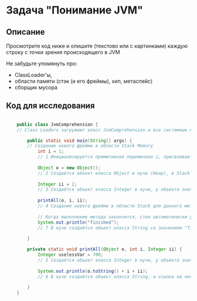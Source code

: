 # Задача "Понимание JVM"

## Описание
Просмотрите код ниже и опишите (текстово или с картинками) каждую строку с точки зрения происходящего в JVM  

Не забудьте упомянуть про: 
- ClassLoader'ы, 
- области памяти (стэк (и его фреймы), хип, метаспейс)  
- сборщик мусора

## Код для исследования
```java

    public class JvmComprehension { 
    // Class Loaders загружают класс JvmComprehension и все системные классы в область Metaspace

        public static void main(String[] args) { 
        // Создание нового фрейма в области Stack Memory
            int i = 1;                      
            // 1 Инициализируется примитивная переменная i, присваивается 1, она добавляется в Stack Memory
            
            Object o = new Object();        
            // 2 Создаётся объект класса Object в куче (Heap), в Stack заводим ссылку o, связываем её с объектом
            
            Integer ii = 2;                 
            // 3 Создаётся объект класса Integer в куче, у объекта значение 2, ссылка на него записывается в ii
            
            printAll(o, i, ii);             
            // 4 Создание нового фрейма в области Stack для данного метода
            
            // Когда выполнение метода закончится, стек автоматически удаляет фрейм для данного метода
            System.out.println("finished"); 
            // 7 В куче создаётся объект класса String со значением "finished", и ссылка на него передастся в метод println(), для которого создастся новый фрейм
            
        }

        private static void printAll(Object o, int i, Integer ii) {
            Integer uselessVar = 700;                   
            // 5 Создаётся объект класса Integer в куче, у объекта значение 700, ссылка на него записывается в uselessVar
            
            System.out.println(o.toString() + i + ii);  
            // 6 В куче создаётся объект класса String, и ссылка на него передастся в метод println(), для которого создастся новый фрейм
            
        }
    }


```

